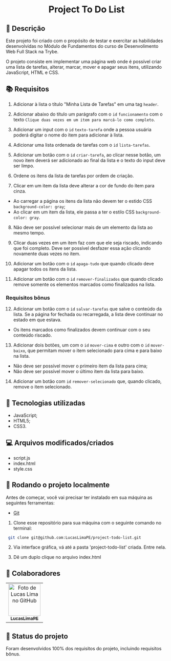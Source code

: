 <h1 align="center">Project To Do List</h1>

## :memo: Descrição
Este projeto foi criado com o propósito de testar e exercitar as habilidades desenvolvidas no Módulo de Fundamentos do curso de Desenvolimento Web Full Stack na Trybe.

O projeto consiste em implementar uma página web onde é possível criar uma lista de tarefas, alterar, marcar, mover e apagar seus itens, utilizando JavaScript, HTML e CSS.

## :books: Requisitos 
1. Adicionar à lista o título "Minha Lista de Tarefas" em uma tag `header`.

2. Adicionar abaixo do título um parágrafo com o `id` `funcionamento` com o texto `Clique duas vezes em um item para marcá-lo como completo`.

3. Adicionar um input com o `id` `texto-tarefa` onde a pessoa usuária poderá digitar o nome do item para adicionar à lista.

4. Adicionar uma lista ordenada de tarefas com o `id` `lista-tarefas`.

5. Adicionar um botão com o `id` `criar-tarefa`, ao clicar nesse botão, um novo item deverá ser adicionado ao final da lista e o texto do input deve ser limpo.

6. Ordene os itens da lista de tarefas por ordem de criação.

7. Clicar em um item da lista deve alterar a cor de fundo do item para cinza.
  - Ao carregar a página os itens da lista não devem ter o estido CSS `background-color: gray`;
  - Ao clicar em um item da lista, ele passa a ter o estilo CSS `background-color: gray`.

8. Não deve ser possível selecionar mais de um elemento da lista ao mesmo tempo.

9. Clicar duas vezes em um item faz com que ele seja riscado, indicando que foi completo. Deve ser possível desfazer essa ação clicando novamente duas vezes no item.

10. Adicionar um botão com o `id` `apaga-tudo`  que quando clicado deve apagar todos os itens da lista.

11. Adicionar um botão com o `id` `remover-finalizados` que quando clicado remove somente os elementos marcados como finalizados na lista.

### Requisitos bônus

12. Adicionar um botão com o `id` `salvar-tarefas` que salve o conteúdo da lista. Se a página for fechada ou recarregada, a lista deve continuar no estado em que estava.
  - Os itens marcados como finalizados devem continuar com o seu conteúdo riscado.

13. Adicionar dois botões, um com o `id` `mover-cima` e outro com o `id` `mover-baixo`, que permitam mover o item selecionado para cima e para baixo na lista.
  - Não deve ser possível mover o primeiro item da lista para cima;
  - Não deve ser possível mover o último item da lista para baixo.

14. Adicionar um botão com `id` `remover-selecionado` que, quando clicado, remove o item selecionado.

## :wrench: Tecnologias utilizadas
* JavaScript;
* HTML5;
* CSS3.

## :computer: Arquivos modificados/criados
* script.js
* index.html
* style.css

## :rocket: Rodando o projeto localmente
Antes de começar, você vai precisar ter instalado em sua máquina as seguintes ferramentas:

- [Git](https://git-scm.com)

1. Clone esse repositório para sua máquina com o seguinte comando no terminal:

```bash
 git clone git@github.com:LucasLimaPE/project-todo-list.git
```

2. Via interface gráfica, vá até a pasta 'project-todo-list' criada. Entre nela.

3. Dê um duplo clique no arquivo index.html

## :handshake: Colaboradores
<table>
  <tr>
    <td align="center">
      <a href="https://www.linkedin.com/in/dev-lucas-lima-pe/">
        <img src="https://avatars.githubusercontent.com/u/94488633?s=400&u=c0fc6e9a64565b85fc249c1b7a302c7b674ff785&v=4" width="100px;" alt="Foto de Lucas Lima no GitHub"/><br>
        <sub>
          <b>LucasLimaPE</b>
        </sub>
      </a>
    </td>
  </tr>
</table>

## :dart: Status do projeto

Foram desenvolvidos 100% dos requisitos do projeto, incluindo requisitos bônus.